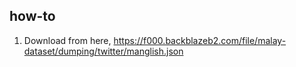 ## how-to

1. Download from here, https://f000.backblazeb2.com/file/malay-dataset/dumping/twitter/manglish.json

